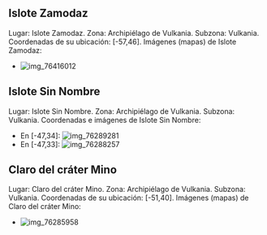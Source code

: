 ## Islote Zamodaz
Lugar: Islote Zamodaz.
Zona: Archipiélago de Vulkania.
Subzona: Vulkania.
Coordenadas de su ubicación: [-57,46].
Imágenes (mapas) de Islote Zamodaz:
- ![img_76416012](https://media.discordapp.net/attachments/1115311447145193482/1115366501722099742/76416012.jpg)

## Islote Sin Nombre
Lugar: Islote Sin Nombre.
Zona: Archipiélago de Vulkania.
Subzona: Vulkania.
Coordenadas e imágenes de Islote Sin Nombre:
- En [-47,34]: ![img_76289281](https://media.discordapp.net/attachments/1115311447145193482/1115366469065244803/76289281.jpg)
- En [-47,33]: ![img_76288257](https://media.discordapp.net/attachments/1115311447145193482/1115366441558999211/76288257.jpg)

## Claro del cráter Mino
Lugar: Claro del cráter Mino.
Zona: Archipiélago de Vulkania.
Subzona: Vulkania.
Coordenadas de su ubicación: [-51,40].
Imágenes (mapas) de Claro del cráter Mino:
- ![img_76285958](https://media.discordapp.net/attachments/1115311447145193482/1115366242287636570/76285958.jpg)
